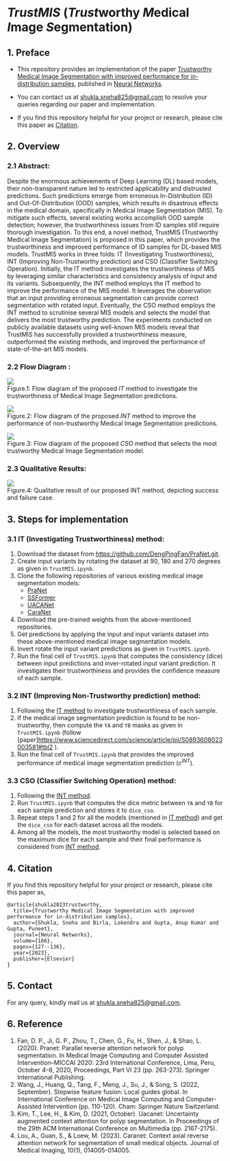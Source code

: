 # *TrustMIS* (*Trust*worthy *M*edical *I*mage *S*egmentation)
## 1. Preface
* This repository provides an implementation of the paper [Trustworthy Medical Image Segmentation with improved performance for in-distribution samples](https://www.sciencedirect.com/science/article/pii/S0893608023003581#tbl2), published in [Neural Networks](https://www.sciencedirect.com/journal/neural-networks). 

* You can contact us at <shukla.sneha825@gmail.com> to resolve your queries regarding our paper and implementation. 

* If you find this repository helpful for your project or research, please cite this paper as [Citation](https://github.com/SnehaShukla937/TrustMIS/tree/main#4-citation).

## 2. Overview
### 2.1  Abstract:
Despite the enormous achievements of Deep Learning (DL) based models, their non-transparent nature led to restricted applicability and distrusted predictions. Such predictions emerge from erroneous In-Distribution (ID) and Out-Of-Distribution (OOD) samples, which results in disastrous effects in the medical domain, specifically in Medical Image Segmentation (MIS). To mitigate such effects, several existing works accomplish OOD sample detection; however, the trustworthiness issues from ID samples still require thorough investigation. To this end, a novel method, TrustMIS (Trustworthy Medical Image Segmentation) is proposed in this paper, which provides the trustworthiness and improved performance of ID samples for DL-based MIS models. TrustMIS works in three folds: IT (Investigating Trustworthiness), INT (Improving Non-Trustworthy prediction) and CSO (Classifier Switching Operation). Initially, the IT method investigates the trustworthiness of MIS by leveraging similar characteristics and consistency analysis of input and its variants. Subsequently, the INT method employs the IT method to improve the performance of the MIS model. It leverages the observation that an input providing erroneous segmentation can provide correct segmentation with rotated input. Eventually, the CSO method employs the INT method to scrutinise several MIS models and selects the model that delivers the most trustworthy prediction. The experiments conducted on publicly available datasets using well-known MIS models reveal that TrustMIS has successfully provided a trustworthiness measure, outperformed the existing methods, and improved the performance of state-of-the-art MIS models.
### 2.2  Flow Diagram :
![](https://ars.els-cdn.com/content/image/1-s2.0-S0893608023003581-gr1.jpg) <br>
Figure.1: Flow diagram of the proposed *IT* method to investigate the trustworthiness of Medical Image Segmentation predictions.<br>


![](https://ars.els-cdn.com/content/image/1-s2.0-S0893608023003581-gr3.jpg) <br>
Figure.2: Flow diagram of the proposed *INT* method to improve the performance of non-trustworthy Medical Image Segmentation predictions.<br>


![](https://ars.els-cdn.com/content/image/1-s2.0-S0893608023003581-gr4.jpg) <br>
Figure.3: Flow diagram of the proposed *CSO* method that selects the most trustworthy Medical Image Segmentation model.<br>
### 2.3  Qualitative Results:
![](https://ars.els-cdn.com/content/image/1-s2.0-S0893608023003581-gr5.jpg) <br>
Figure.4: Qualitative result of our proposed INT method, depicting success and failure case. <br>

## 3. Steps for implementation
### 3.1  IT (Investigating Trustworthiness) method:
1. Download the dataset from <https://github.com/DengPingFan/PraNet.git>.
2. Create input variants by rotating the dataset at 90, 180 and 270 degrees as given in `TrustMIS.ipynb`.
3. Clone the following repositories of various existing medical image segmentation models:
   * [PraNet](https://github.com/DengPingFan/PraNet)
   * [SSFormer](https://github.com/Qiming-Huang/ssformer)
   * [UACANet](https://github.com/plemeri/UACANet)
   * [CaraNet](https://github.com/AngeLouCN/CaraNet)
5. Download the pre-trained weights from the above-mentioned repositories.
6. Get predictions by applying the input and input variants dataset into these  above-mentioned medical image segmentation models.
7. Invert rotate the input variant predictions as given in `TrustMIS.ipynb`.
8. Run the final cell of `TrustMIS.ipynb` that computes the consistency (dice) between input predictions and inver-rotated input variant prediction. It investigates their trustworthiness and provides the confidence measure of each sample.
### 3.2  INT (Improving Non-Trustworthy prediction) method:
1. Following the [IT method](https://github.com/SnehaShukla937/TrustMIS/tree/main#31--it-investigating-trustworthiness-method) to investigate trustworthiness of each sample.
2. If the medical image segmentation prediction is found to be non-trustworthy, then compute the `YA` and `YB` masks as given in `TrustMIS.ipynb`
   (follow [paper]<https://www.sciencedirect.com/science/article/pii/S0893608023003581#tbl2> ).    
4. Run the final cell of `TrustMIS.ipynb` that provides the improved performance of medical image segmentation prediction (*c<sup>INT</sup>*).
### 3.3  CSO (Classifier Switching Operation) method:
1. Following the [INT method](https://github.com/SnehaShukla937/TrustMIS/tree/main#32--int-improving-non-trustworthy-prediction-method).
2. Run `TrustMIS.ipynb` that computes the dice metric between `YA` and `YB` for each sample prediction and stores it to `dice_cso`.
3. Repeat steps 1 and 2 for all the models (mentioned in [IT method](https://github.com/DengPingFan/PraNet)) and get the `dice_cso` for each dataset across all the models.
4. Among all the models, the most trustworthy model is selected based on the maximum dice for each sample and their final performance is considered from [INT method](https://github.com/SnehaShukla937/TrustMIS/tree/main#32--int-improving-non-trustworthy-prediction-method).
## 4. Citation
If you find this repository helpful for your project or research, please cite this paper as,
```
@article{shukla2023trustworthy,
  title={Trustworthy Medical Image Segmentation with improved performance for in-distribution samples},
  author={Shukla, Sneha and Birla, Lokendra and Gupta, Anup Kumar and Gupta, Puneet},
  journal={Neural Networks},
  volume={166},
  pages={127--136},
  year={2023},
  publisher={Elsevier}
}
```

## 5. Contact
For any query, kindly mail us at <shukla.sneha825@gmail.com>.

## 6. Reference
1. Fan, D. P., Ji, G. P., Zhou, T., Chen, G., Fu, H., Shen, J., & Shao, L. (2020). Pranet: Parallel reverse attention network for polyp segmentation. In Medical Image Computing and Computer Assisted Intervention–MICCAI 2020: 23rd International Conference, Lima, Peru, October 4–8, 2020, Proceedings, Part VI 23 (pp. 263-273). Springer International Publishing.
2. Wang, J., Huang, Q., Tang, F., Meng, J., Su, J., & Song, S. (2022, September). Stepwise feature fusion: Local guides global. In International Conference on Medical Image Computing and Computer-Assisted Intervention (pp. 110-120). Cham: Springer Nature Switzerland.
3. Kim, T., Lee, H., & Kim, D. (2021, October). Uacanet: Uncertainty augmented context attention for polyp segmentation. In Proceedings of the 29th ACM International Conference on Multimedia (pp. 2167-2175).
4. Lou, A., Guan, S., & Loew, M. (2023). Caranet: Context axial reverse attention network for segmentation of small medical objects. Journal of Medical Imaging, 10(1), 014005-014005.

